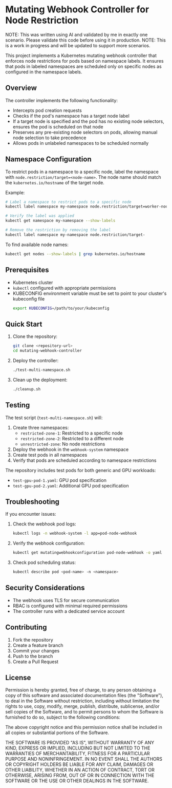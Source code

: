 # Mutating Webhook Controller for Node Restriction

NOTE: This was written using AI and validated by me in exactly one scenario. Please validate this code before using it in production.
NOTE: This is a work in progress and will be updated to support more scenarios.

This project implements a Kubernetes mutating webhook controller that enforces node restrictions for pods based on namespace labels. It ensures that pods in labeled namespaces are scheduled only on specific nodes as configured in the namespace labels.

## Overview

The controller implements the following functionality:
- Intercepts pod creation requests
- Checks if the pod's namespace has a target node label
- If a target node is specified and the pod has no existing node selectors, ensures the pod is scheduled on that node
- Preserves any pre-existing node selectors on pods, allowing manual node selection to take precedence
- Allows pods in unlabeled namespaces to be scheduled normally

## Namespace Configuration

To restrict pods in a namespace to a specific node, label the namespace with `node.restriction/target=<node-name>`. The node name should match the `kubernetes.io/hostname` of the target node.

Example:
```bash
# Label a namespace to restrict pods to a specific node
kubectl label namespace my-namespace node.restriction/target=worker-node-1

# Verify the label was applied
kubectl get namespace my-namespace --show-labels

# Remove the restriction by removing the label
kubectl label namespace my-namespace node.restriction/target-
```

To find available node names:
```bash
kubectl get nodes --show-labels | grep kubernetes.io/hostname
```

## Prerequisites

- Kubernetes cluster
- `kubectl` configured with appropriate permissions
- KUBECONFIG environment variable must be set to point to your cluster's kubeconfig file
  ```bash
  export KUBECONFIG=/path/to/your/kubeconfig
  ```

## Quick Start

1. Clone the repository:
   ```bash
   git clone <repository-url>
   cd mutating-webhook-controller
   ```

2. Deploy the controller:
   ```bash
   ./test-multi-namespace.sh
   ```

3. Clean up the deployment:
   ```bash
   ./cleanup.sh
   ```

## Testing

The test script (`test-multi-namespace.sh`) will:
1. Create three namespaces:
   - `restricted-zone-1`: Restricted to a specific node
   - `restricted-zone-2`: Restricted to a different node
   - `unrestricted-zone`: No node restrictions
2. Deploy the webhook in the `webhook-system` namespace
3. Create test pods in all namespaces
4. Verify that pods are scheduled according to namespace restrictions

The repository includes test pods for both generic and GPU workloads:
- `test-gpu-pod-1.yaml`: GPU pod specification
- `test-gpu-pod-2.yaml`: Additional GPU pod specification

## Troubleshooting

If you encounter issues:

1. Check the webhook pod logs:
   ```bash
   kubectl logs -n webhook-system -l app=pod-node-webhook
   ```

2. Verify the webhook configuration:
   ```bash
   kubectl get mutatingwebhookconfiguration pod-node-webhook -o yaml
   ```

3. Check pod scheduling status:
   ```bash
   kubectl describe pod <pod-name> -n <namespace>
   ```

## Security Considerations

- The webhook uses TLS for secure communication
- RBAC is configured with minimal required permissions
- The controller runs with a dedicated service account

## Contributing

1. Fork the repository
2. Create a feature branch
3. Commit your changes
4. Push to the branch
5. Create a Pull Request

## License

Permission is hereby granted, free of charge, to any person obtaining a copy of this software and associated documentation files (the "Software"), to deal in the Software without restriction, including without limitation the rights to use, copy, modify, merge, publish, distribute, sublicense, and/or sell copies of the Software, and to permit persons to whom the Software is furnished to do so, subject to the following conditions:

The above copyright notice and this permission notice shall be included in all copies or substantial portions of the Software.

THE SOFTWARE IS PROVIDED "AS IS", WITHOUT WARRANTY OF ANY KIND, EXPRESS OR IMPLIED, INCLUDING BUT NOT LIMITED TO THE WARRANTIES OF MERCHANTABILITY, FITNESS FOR A PARTICULAR PURPOSE AND NONINFRINGEMENT. IN NO EVENT SHALL THE AUTHORS OR COPYRIGHT HOLDERS BE LIABLE FOR ANY CLAIM, DAMAGES OR OTHER LIABILITY, WHETHER IN AN ACTION OF CONTRACT, TORT OR OTHERWISE, ARISING FROM, OUT OF OR IN CONNECTION WITH THE SOFTWARE OR THE USE OR OTHER DEALINGS IN THE SOFTWARE.